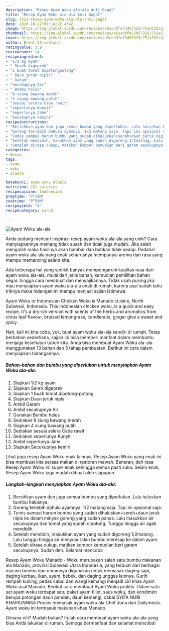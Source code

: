 ```yaml
---
description: "Resep Ayam Woku ala-ala Anti Gagal"
title: "Resep Ayam Woku ala-ala Anti Gagal"
slug: 3513-resep-ayam-woku-ala-ala-anti-gagal
date: 2020-10-22T09:14:22.434Z
image: https://img-global.cpcdn.com/recipes/a5ccddfe73d57325/751x532cq70/ayam-woku-ala-ala-foto-resep-utama.jpg
thumbnail: https://img-global.cpcdn.com/recipes/a5ccddfe73d57325/751x532cq70/ayam-woku-ala-ala-foto-resep-utama.jpg
cover: https://img-global.cpcdn.com/recipes/a5ccddfe73d57325/751x532cq70/ayam-woku-ala-ala-foto-resep-utama.jpg
author: Brent Strickland
ratingvalue: 3.9
reviewcount: 14
recipeingredient:
- "1/2 kg ayam"
- " Sereh digeprek"
- "1 buah tomat dipotongpotong"
- " Daun jeruk nipis"
- " Garam"
- "secukupnya Air"
- " Bumbu halus"
- "8 siung bawang merah"
- "4 siung bawang putih"
- "sesuai selera Cabe rawit"
- "seperlunya Kunyit"
- "seperlunya Jahe"
- "Secukupnya kemiri"
recipeinstructions:
- "Bersihkan ayam dan juga semua bumbu yang diperlukan. Lalu haluskan bumbu halusnya."
- "Goreng terlebih dahulu ayamnya. 1/2 matang saja. Tapi ini opsional saja."
- "Tumis sampai harum bumbu yang sudah dihaluskan+sereh+daun jeruk nipis ke dalam minyak goreng yang sudah panas. Lalu masukkan air secukupnya dan tomat yang sudah dipotong. Tunggu hingga air agak mendidih."
- "Setelah mendidih, masukkan ayam yang sudah digoreng 1/2matang. Lalu tunggu hingga air menyusut dan bumbu meresap ke dalam ayam."
- "Setelah dirasa cukup, matikan kompor kemudian beri garam secukupnya. Sudah deh. Selamat mencoba"
categories:
- Resep
tags:
- ayam
- woku
- alaala

katakunci: ayam woku alaala 
nutrition: 221 calories
recipecuisine: Indonesian
preptime: "PT19M"
cooktime: "PT50M"
recipeyield: "4"
recipecategory: Lunch

---
```



![Ayam Woku ala-ala](https://img-global.cpcdn.com/recipes/a5ccddfe73d57325/751x532cq70/ayam-woku-ala-ala-foto-resep-utama.jpg)

Anda sedang mencari inspirasi resep ayam woku ala-ala yang unik? Cara menyiapkannya memang tidak susah dan tidak juga mudah. Jika salah mengolah maka hasilnya akan hambar dan bahkan tidak sedap. Padahal ayam woku ala-ala yang enak seharusnya mempunyai aroma dan rasa yang mampu memancing selera kita.

Ada beberapa hal yang sedikit banyak mempengaruhi kualitas rasa dari ayam woku ala-ala, mulai dari jenis bahan, kemudian pemilihan bahan segar, hingga cara membuat dan menyajikannya. Tidak usah pusing jika mau menyiapkan ayam woku ala-ala enak di rumah, karena asal sudah tahu triknya maka hidangan ini mampu menjadi sajian istimewa.

Ayam Woku or Indonesian Chicken Woku is Manado cuisine, North Sulawesi, Indonesia. This Indonesian chicken woku, is a quick and easy recipe. It&#39;s a dry-ish version with scents of the herbs and aromatics from citrus leaf flavour, bruised lemongrass, candlenuts, ginger give a sweet and spicy.


Nah, kali ini kita coba, yuk, buat ayam woku ala-ala sendiri di rumah. Tetap berbahan sederhana, sajian ini bisa memberi manfaat dalam membantu menjaga kesehatan tubuh kita. Anda bisa membuat Ayam Woku ala-ala menggunakan 13 bahan dan 5 tahap pembuatan. Berikut ini cara dalam menyiapkan hidangannya.

<!--inarticleads1-->

##### Bahan-bahan dan bumbu yang diperlukan untuk menyiapkan Ayam Woku ala-ala:

1. Siapkan 1/2 kg ayam
1. Siapkan  Sereh digeprek
1. Siapkan 1 buah tomat dipotong-potong
1. Siapkan  Daun jeruk nipis
1. Ambil  Garam
1. Ambil secukupnya Air
1. Gunakan  Bumbu halus
1. Sediakan 8 siung bawang merah
1. Siapkan 4 siung bawang putih
1. Sediakan sesuai selera Cabe rawit
1. Sediakan seperlunya Kunyit
1. Ambil seperlunya Jahe
1. Siapkan Secukupnya kemiri


Lihat juga resep Ayam Woku enak lainnya. Resep Ayam Woku yang enak ini bisa membuat kita serasa makan di restoran mewah. Beneran, deh rasa Resep Ayam Woku ini super enak sehingga semua pasti suka. Selain enak, Resep Ayam Woku juga mudah dibuat oleh siapapun. 

<!--inarticleads2-->

##### Langkah-langkah menyiapkan Ayam Woku ala-ala:

1. Bersihkan ayam dan juga semua bumbu yang diperlukan. Lalu haluskan bumbu halusnya.
1. Goreng terlebih dahulu ayamnya. 1/2 matang saja. Tapi ini opsional saja.
1. Tumis sampai harum bumbu yang sudah dihaluskan+sereh+daun jeruk nipis ke dalam minyak goreng yang sudah panas. Lalu masukkan air secukupnya dan tomat yang sudah dipotong. Tunggu hingga air agak mendidih.
1. Setelah mendidih, masukkan ayam yang sudah digoreng 1/2matang. Lalu tunggu hingga air menyusut dan bumbu meresap ke dalam ayam.
1. Setelah dirasa cukup, matikan kompor kemudian beri garam secukupnya. Sudah deh. Selamat mencoba


Resep Ayam Woku Manado - Woku merupakan salah satu bumbu makanan ala Manado, provinsi Sulawesi Utara Indonesia, yang terbuat dari berbagai macam bumbu dan umumnya digunakan untuk memasak daging sapi, daging kerbau, ikan, ayam, bebek, dan daging unggas lainnya. Gurih rempah kuning, pedas cabai dan wangi kemangi menjadi ciri khas Ayam Woku asal Manado. Berikut cara membuat Ayam Woku praktis. Dalam satu set ayam woku terdapat satu paket ayam fillet, saus woku, dan kondimen berupa potongan daun pandan, daun kemangi, cabai SYIFA NURI KHAIRUNNISA Proses memasak ayam woku ala Chef Juna dari Dailymeals. Ayam woku ini termasuk makanan khas Manado. 

Gimana nih? Mudah bukan? Itulah cara membuat ayam woku ala-ala yang bisa Anda lakukan di rumah. Semoga bermanfaat dan selamat mencoba!
